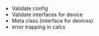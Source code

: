  - Validate config
 - Validate interfaces for device
 - Meta class (interface for devices)
 - error trapping in calcs